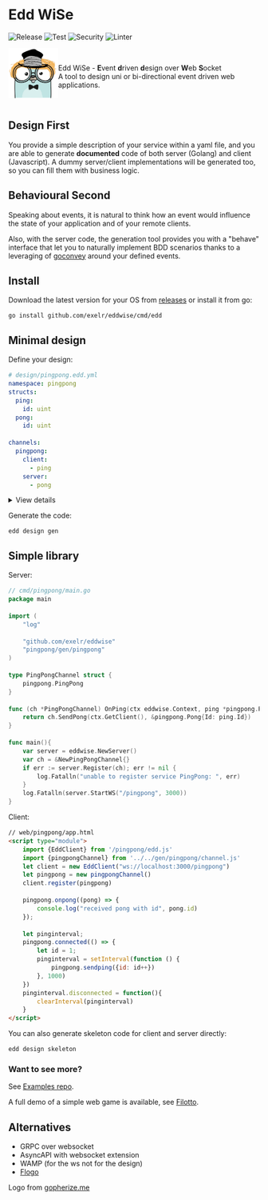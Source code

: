 
# Edd WiSe

![Release](https://img.shields.io/github/v/release/exelr/eddwise.svg)
![Test](https://github.com/exelr/eddwise/workflows/Test/badge.svg)
![Security](https://github.com/exelr/eddwise/workflows/Security/badge.svg)
![Linter](https://github.com/exelr/eddwise/workflows/Linter/badge.svg)

<div>
<img align="left" src="https://raw.githubusercontent.com/exelr/eddwise/master/logo.png" alt="Edd WiSe" width="100" height="100" />
<br/>
<p>
	Edd WiSe - <b>E</b>vent <b>d</b>riven <b>d</b>esign over <b>W</b>eb <b>S</b>ocket<br />
    A tool to design uni or bi-directional event driven web applications. <br />
</p>
<p><br /></p>
</div>

## Design First

You provide a simple description of your service within a yaml file,
and you are able to generate **documented** code of both server (Golang) and client (Javascript). A dummy server/client implementations will be generated too, so you can fill them with business logic.

## Behavioural Second

Speaking about events, it is natural to think how an event would influence the state of your application and of your remote clients.

Also, with the server code, the generation tool provides you with a "behave" interface that let you to naturally implement BDD scenarios thanks to a leveraging of [goconvey](https://github.com/smartystreets/goconvey) around your defined events.

## Install

Download the latest version for your OS from [releases](https://github.com/exelr/eddwise/releases) or install it from go:

```shell
go install github.com/exelr/eddwise/cmd/edd
```

## Minimal design

Define your design:
```yaml
# design/pingpong.edd.yml
namespace: pingpong
structs:
  ping:
    id: uint
  pong:
    id: uint

channels:
  pingpong:
    client:
      - ping 
    server:
      - pong
```
<details>
  <summary>View details</summary>

```yaml
# design/pingpong.edd.yml
namespace: pingpong # the namespace of your generated code (packages for go)
structs:
  ping: # ping is emitted from client
    id: uint # the id of the ping
  pong: # pong is sent from server after a ping
    id: uint # the id of the pong, same as the id of the received ping

channels:
  pingpong: # create a channel named pingpong
    client: # define the events that can pass through the channel pingpong generated from client
      - ping # set ping to be originated only from client 
    server: # define events generated from server
      - pong # set pong to be originated only from server
#    dual: # optional, you can define the events that are generated in both client and server
#      - ping
#      - pong
```
</details>

Generate the code:

```shell
edd design gen
```

## Simple library

Server:
```go
// cmd/pingpong/main.go
package main

import (
    "log"

    "github.com/exelr/eddwise"
    "pingpong/gen/pingpong"
)

type PingPongChannel struct {
    pingpong.PingPong
}

func (ch *PingPongChannel) OnPing(ctx eddwise.Context, ping *pingpong.Ping) error {
    return ch.SendPong(ctx.GetClient(), &pingpong.Pong{Id: ping.Id})
}

func main(){
    var server = eddwise.NewServer()
    var ch = &NewPingPongChannel{}
    if err := server.Register(ch); err != nil {
        log.Fatalln("unable to register service PingPong: ", err)
    }
    log.Fatalln(server.StartWS("/pingpong", 3000))
}

```
Client:
```html
// web/pingpong/app.html
<script type="module">
    import {EddClient} from '/pingpong/edd.js'
    import {pingpongChannel} from '../../gen/pingpong/channel.js'
    let client = new EddClient("ws://localhost:3000/pingpong")
    let pingpong = new pingpongChannel()
    client.register(pingpong)
    
    pingpong.onpong((pong) => {
        console.log("received pong with id", pong.id)
    });
    
    let pinginterval;
    pingpong.connected(() => {
        let id = 1;
        pinginterval = setInterval(function () {
            pingpong.sendping({id: id++})
        }, 1000)
    })
    pinginterval.disconnected = function(){
        clearInterval(pinginterval)
    }
</script>
```

You can also generate skeleton code for client and server directly:

```shell
edd design skeleton
```

### Want to see more?

See [Examples repo](https://github.com/exelr/eddwise-examples).

A full demo of a simple web game is available, see [Filotto](https://github.com/exelr/filotto).

## Alternatives

- GRPC over websocket
- AsyncAPI with websocket extension
- WAMP (for the ws not for the design)
- [Flogo](https://github.com/TIBCOSoftware/flogo)

Logo from [gopherize.me](https://gopherize.me)
